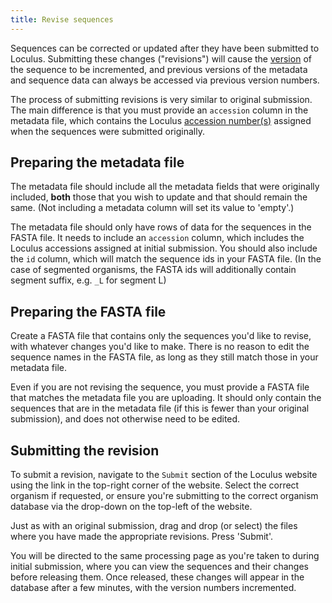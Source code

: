 ```yaml
---
title: Revise sequences
---
```


Sequences can be corrected or updated after they have been submitted to Loculus. Submitting these changes ("revisions") will cause the [version](../../introduction/glossary/#version) of the sequence to be incremented, and previous versions of the metadata and sequence data can always be accessed via previous version numbers.

The process of submitting revisions is very similar to original submission. The main difference is that you must provide an `accession` column in the metadata file, which contains the Loculus [accession number(s)](../../introduction/glossary/#accession) assigned when the sequences were submitted originally.

## Preparing the metadata file

The metadata file should include all the metadata fields that were originally included, **both** those that you wish to update and that should remain the same. (Not including a metadata column will set its value to 'empty'.)

The metadata file should only have rows of data for the sequences in the FASTA file. It needs to include an `accession` column, which includes the Loculus accessions assigned at initial submission. You should also include the `id` column, which will match the sequence ids in your FASTA file. (In the case of segmented organisms, the FASTA ids will additionally contain segment suffix, e.g. `_L`  for segment L)

## Preparing the FASTA file

Create a FASTA file that contains only the sequences you'd like to revise, with whatever changes you'd like to make. There is no reason to edit the sequence names in the FASTA file, as long as they still match those in your metadata file.

Even if you are not revising the sequence, you must provide a FASTA file that matches the metadata file you are uploading. It should only contain the sequences that are in the metadata file (if this is fewer than your original submission), and does not otherwise need to be edited.

## Submitting the revision

To submit a revision, navigate to the `Submit` section of the Loculus website using the link in the top-right corner of the website. Select the correct organism if requested, or ensure you're submitting to the correct organism database via the drop-down on the top-left of the website.

Just as with an original submission, drag and drop (or select) the files where you have made the appropriate revisions. Press 'Submit'.

You will be directed to the same processing page as you're taken to during initial submission, where you can view the sequences and their changes before releasing them. Once released, these changes will appear in the database after a few minutes, with the version numbers incremented.
